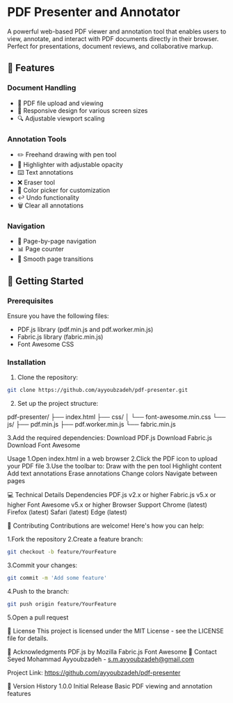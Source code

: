 # PDF Presenter and Annotator

A powerful web-based PDF viewer and annotation tool that enables users to view, annotate, and interact with PDF documents directly in their browser. Perfect for presentations, document reviews, and collaborative markup.

## 🌟 Features

### Document Handling
- 📄 PDF file upload and viewing
- 📱 Responsive design for various screen sizes
- 🔍 Adjustable viewport scaling

### Annotation Tools
- ✏️ Freehand drawing with pen tool
- 🌈 Highlighter with adjustable opacity
- ⌨️ Text annotations
- ❌ Eraser tool
- 🎨 Color picker for customization
- ↩️ Undo functionality
- 🗑️ Clear all annotations

### Navigation
- 📖 Page-by-page navigation
- 📊 Page counter
- 🔄 Smooth page transitions

## 🚀 Getting Started

### Prerequisites

Ensure you have the following files:
- PDF.js library (pdf.min.js and pdf.worker.min.js)
- Fabric.js library (fabric.min.js)
- Font Awesome CSS

### Installation

1. Clone the repository:
```bash
git clone https://github.com/ayyoubzadeh/pdf-presenter.git
```

2. Set up the project structure:

pdf-presenter/
├── index.html
├── css/
│   └── font-awesome.min.css
└── js/
    ├── pdf.min.js
    ├── pdf.worker.min.js
    └── fabric.min.js

3.Add the required dependencies:
    Download PDF.js
    Download Fabric.js
    Download Font Awesome

Usage
1.Open index.html in a web browser
2.Click the PDF icon to upload your PDF file
3.Use the toolbar to:
    Draw with the pen tool
    Highlight content
    Add text annotations
    Erase annotations
    Change colors
    Navigate between pages

💻 Technical Details
Dependencies
    PDF.js v2.x or higher
    Fabric.js v5.x or higher
    Font Awesome v5.x or higher
Browser Support
    Chrome (latest)
    Firefox (latest)
    Safari (latest)
    Edge (latest)

🤝 Contributing
Contributions are welcome! Here's how you can help:

1.Fork the repository
2.Create a feature branch:
```bash
git checkout -b feature/YourFeature
```
3.Commit your changes:
```bash
git commit -m 'Add some feature'
```
4.Push to the branch:
```bash
git push origin feature/YourFeature
```
5.Open a pull request

📝 License
This project is licensed under the MIT License - see the LICENSE file for details.

🙏 Acknowledgments
PDF.js by Mozilla
Fabric.js
Font Awesome
📧 Contact
Seyed Mohammad Ayyoubzadeh - s.m.ayyoubzadeh@gmail.com

Project Link: https://github.com/ayyoubzadeh/pdf-presenter


🔄 Version History
1.0.0
Initial Release
Basic PDF viewing and annotation features

